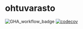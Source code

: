 # ohtuvarasto

![GHA_workflow_badge](https://github.com/akskokki/ohtuvarasto/workflows/CI/badge.svg) [![codecov](https://codecov.io/gh/akskokki/ohtuvarasto/branch/main/graph/badge.svg?token=KYRMFXX7HZ)](https://codecov.io/gh/akskokki/ohtuvarasto)
